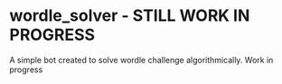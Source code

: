 # wordle_solver - STILL WORK IN PROGRESS
A simple bot created to solve wordle challenge algorithmically. 
Work in progress
